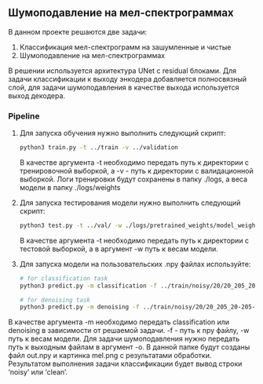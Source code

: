 ## Шумоподавление на мел-спектрограммах

В данном проекте решаются две задачи:
1. Классификация  мел-спектрограмм на зашумленные и чистые
2. Шумоподавление на мел-спектрограммах

В решении используется архитектура UNet c residual блоками. Для задачи классификации к выходу энкодера добавляется полносвязный слой, для задачи шумоподавления в качестве выхода используется выход декодера.


### Pipeline

1. Для запуска обучения нужно выполнить следующий скрипт:
    
    ```bash
   python3 train.py -t ../train -v ../validation
    ```
   В качестве аргумента -t необходимо передать путь к директории с тренировочной выборкой, а -v - путь к директории с 
валидационной выборкой. 
   Логи тренировки будут сохранены в папку ./logs, а веса модели в папку ./logs/weights 
    
2. Для запуска тестирования модели нужно выполнить следующий скрипт:
    
    ```bash
    python3 test.py -t ../val/ -w ./logs/pretrained_weights/model_weights
    ```
   В качестве аргумента -t необходимо передать путь к директории с тестовой выборкой, а в аргумент -w путь к весам модели.
   
3. Для запуска модели на пользовательских .npy файлах используйте:

    ```bash
   # for classification task
    python3 predict.py -m classification -f ../train/noisy/20/20_205_20-205-0004.npy -w logs/pretrained_weights/model_weights
   
    # for denoising task
    python3 predict.py -m denoising -f ../train/noisy/20/20_205_20-205-0004.npy -w logs/pretrained_weights/model_weights -o output/
    ```
 В качестве аргумента -m необходимо передать classification или denoising в зависимости от решаемой задачи. 
 -f - путь к npy файлу, -w путь к весам модели. Для задачи шумоподавления нужно передать путь к выходным файлам в аргумент -o. 
 В данной папке будут созданы файл out.npy и картинка mel.png с результатами обработки. Результатом выполнения задачи классификации будет вывод строки ‘noisy’ или ‘clean’.

   